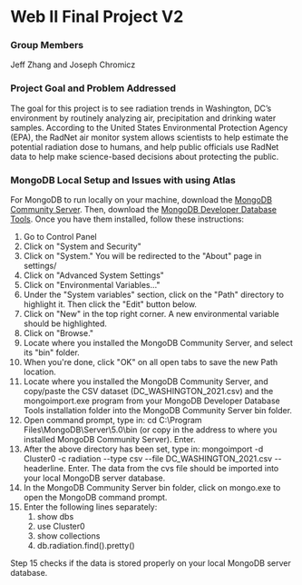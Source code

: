 # Web II Final Project V2
 
### Group Members
Jeff Zhang and Joseph Chromicz

### Project Goal and Problem Addressed
The goal for this project is to see radiation trends in Washington, DC’s environment by routinely analyzing air, precipitation and drinking water samples. According to the United States Environmental Protection Agency (EPA), the RadNet air monitor system allows scientists to help estimate the potential radiation dose to humans, and help public officials use RadNet data to help make science-based decisions about protecting the public.

### MongoDB Local Setup and Issues with using Atlas
For MongoDB to run locally on your machine, download the [MongoDB Community Server](https://www.mongodb.com/try/download/community). Then, download the [MongoDB Developer Database Tools](https://www.mongodb.com/try/download/database-tools). Once you have them installed, follow these instructions:

1. Go to Control Panel
2. Click on "System and Security"
3. Click on "System." You will be redirected to the "About" page in settings/
4. Click on "Advanced System Settings"
5. Click on "Environmental Variables..."
6. Under the "System variables" section, click on the "Path" directory to highlight it. Then click the "Edit" button below. 
7. Click on "New" in the top right corner. A new environmental variable should be highlighted.
8. Click on "Browse."
9. Locate where you installed the MongoDB Community Server, and select its "bin" folder. 
10. When you're done, click "OK" on all open tabs to save the new Path location. 
11. Locate where you installed the MongoDB Community Server, and copy/paste the CSV dataset (DC_WASHINGTON_2021.csv) and the mongoimport.exe program from your MongoDB Developer Database Tools installation folder into the MongoDB Community Server bin folder. 
12. Open command prompt, type in: cd C:\Program Files\MongoDB\Server\5.0\bin (or copy in the address to where you installed MongoDB Community Server). Enter.
13. After the above directory has been set, type in: mongoimport -d Cluster0 -c radiation --type csv --file DC_WASHINGTON_2021.csv --headerline. Enter. The data from the cvs file should be imported into your local MongoDB server database.
14. In the MongoDB Community Server bin folder, click on mongo.exe to open the MongoDB command prompt.
15. Enter the following lines separately:
    1. show dbs
    2. use Cluster0
    3. show collections
    4. db.radiation.find().pretty()

Step 15 checks if the data is stored properly on your local MongoDB server database.
